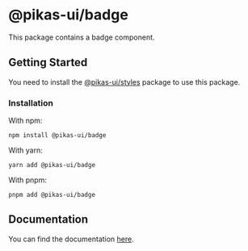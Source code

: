 # @pikas-ui/badge

This package contains a badge component.

## Getting Started

You need to install the <a href={stylesLink}>@pikas-ui/styles</a> package to use this package.

### Installation

With npm:

```
npm install @pikas-ui/badge
```

With yarn:

```
yarn add @pikas-ui/badge
```

With pnpm:

```
pnpm add @pikas-ui/badge
```

## Documentation

You can find the documentation [here](https://pikas-ui.vercel.app).